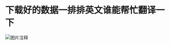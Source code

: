 # 下载好的数据一排排英文谁能帮忙翻译一下

![图片注释](http://storage-uqer.datayes.com/5e79793d30ccf3014d5951cc/113b0d12-6dd1-11ea-9301-0242ac140002)